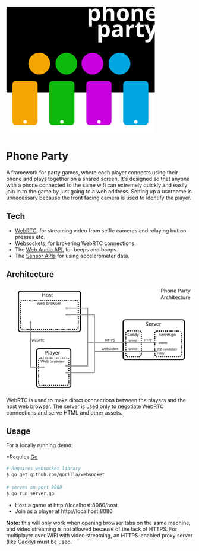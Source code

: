 ![Phone Party logo](logo.svg)

# Phone Party

A framework for party games, where each player connects using their phone and plays together on a shared screen. It's designed so that anyone with a phone connected to the same wifi can extremely quickly and easily join in to the game by just going to a web address. Setting up a username is unnecessary because the front facing camera is used to identify the player.

## Tech

- [WebRTC](https://developer.mozilla.org/en-US/docs/Web/API/WebRTC_API), for streaming video from selfie cameras and relaying button presses etc.
- [Websockets](https://developer.mozilla.org/en-US/docs/Web/API/WebSockets_API), for brokering WebRTC connections.
- The [Web Audio API](https://developer.mozilla.org/en-US/docs/Web/API/Web_Audio_API), for beeps and boops.
- The [Sensor APIs](https://developer.mozilla.org/en-US/docs/Web/API/Sensor_APIs) for using accelerometer data.

## Architecture

![architecture-diagram](architecture-diagram.svg)

WebRTC is used to make direct connections between the players and the host web browser. The server is used only to negotiate WebRTC connections and serve HTML and other assets.

## Usage

For a locally running demo:

*Requies [Go](https://golang.org/)

```bash
# Requires websocket library
$ go get github.com/gorilla/websocket

# serves on port 8080
$ go run server.go
```

- Host a game at http://localhost:8080/host
- Join as a player at http://localhost:8080

**Note:** this will only work when opening browser tabs on the same machine, and video streaming is not allowed because of the lack of HTTPS. For multiplayer over WIFI with video streaming, an HTTPS-enabled proxy server (like [Caddy](https://caddyserver.com/)) must be used.

